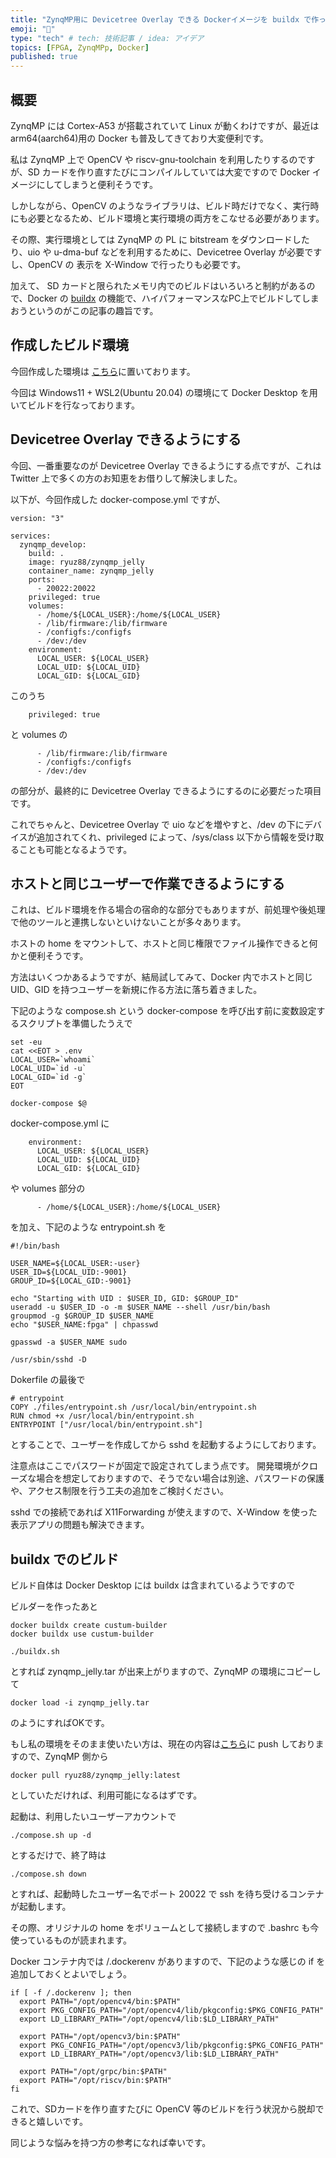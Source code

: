 ```yaml
---
title: "ZynqMP用に Devicetree Overlay できる Dockerイメージを buildx で作ってみる"
emoji: "👏"
type: "tech" # tech: 技術記事 / idea: アイデア
topics: [FPGA, ZynqMPp, Docker]
published: true
---
```


## 概要

ZynqMP には Cortex-A53 が搭載されていて Linux が動くわけですが、最近は arm64(aarch64)用の Docker も普及してきており大変便利です。

私は ZynqMP 上で OpenCV や riscv-gnu-toolchain を利用したりするのですが、SD カードを作り直すたびにコンパイルしていては大変ですので Docker イメージにしてしまうと便利そうです。

しかしながら、OpenCV のようなライブラリは、ビルド時だけでなく、実行時にも必要となるため、ビルド環境と実行環境の両方をこなせる必要があります。

その際、実行環境としては ZynqMP の PL に bitstream をダウンロードしたり、uio や u-dma-buf などを利用するために、Devicetree Overlay が必要ですし、OpenCV の 表示を X-Window で行ったりも必要です。

加えて、 SD カードと限られたメモリ内でのビルドはいろいろと制約があるので、Docker の [buildx](https://matsuand.github.io/docs.docker.jp.onthefly/buildx/working-with-buildx/) の機能で、ハイパフォーマンスなPC上でビルドしてしまおうというのがこの記事の趣旨です。


## 作成したビルド環境

今回作成した環境は [こちら](https://github.com/ryuz/jelly/tree/master/docker/zynqmp_jelly)に置いております。

今回は Windows11 + WSL2(Ubuntu 20.04) の環境にて Docker Desktop を用いてビルドを行なっております。


## Devicetree Overlay できるようにする

今回、一番重要なのが Devicetree Overlay できるようにする点ですが、これは Twitter 上で多くの方のお知恵をお借りして解決しました。

以下が、今回作成した docker-compose.yml ですが、

```
version: "3"

services:
  zynqmp_develop:
    build: .
    image: ryuz88/zynqmp_jelly
    container_name: zynqmp_jelly
    ports:
      - 20022:20022
    privileged: true
    volumes:
      - /home/${LOCAL_USER}:/home/${LOCAL_USER}
      - /lib/firmware:/lib/firmware
      - /configfs:/configfs
      - /dev:/dev
    environment:
      LOCAL_USER: ${LOCAL_USER}
      LOCAL_UID: ${LOCAL_UID}
      LOCAL_GID: ${LOCAL_GID}
```

このうち

```
    privileged: true
```

 と volumes の

```
      - /lib/firmware:/lib/firmware
      - /configfs:/configfs
      - /dev:/dev
```

の部分が、最終的に Devicetree Overlay できるようにするのに必要だった項目です。

これでちゃんと、Devicetree Overlay で uio などを増やすと、/dev の下にデバイスが追加されてくれ、privileged によって、/sys/class 以下から情報を受け取ることも可能となるようです。


## ホストと同じユーザーで作業できるようにする

これは、ビルド環境を作る場合の宿命的な部分でもありますが、前処理や後処理で他のツールと連携しないといけないことが多々あります。

ホストの home をマウントして、ホストと同じ権限でファイル操作できると何かと便利そうです。

方法はいくつかあるようですが、結局試してみて、Docker 内でホストと同じ UID、GID を持つユーザーを新規に作る方法に落ち着きました。

下記のような compose.sh という docker-compose を呼び出す前に変数設定するスクリプトを準備したうえで

```
set -eu
cat <<EOT > .env
LOCAL_USER=`whoami`
LOCAL_UID=`id -u`
LOCAL_GID=`id -g`
EOT

docker-compose $@
```

 docker-compose.yml に

```
    environment:
      LOCAL_USER: ${LOCAL_USER}
      LOCAL_UID: ${LOCAL_UID}
      LOCAL_GID: ${LOCAL_GID}
```

や volumes 部分の

```
      - /home/${LOCAL_USER}:/home/${LOCAL_USER}
```

を加え、下記のような entrypoint.sh を

```
#!/bin/bash

USER_NAME=${LOCAL_USER:-user}
USER_ID=${LOCAL_UID:-9001}
GROUP_ID=${LOCAL_GID:-9001}

echo "Starting with UID : $USER_ID, GID: $GROUP_ID"
useradd -u $USER_ID -o -m $USER_NAME --shell /usr/bin/bash
groupmod -g $GROUP_ID $USER_NAME
echo "$USER_NAME:fpga" | chpasswd

gpasswd -a $USER_NAME sudo

/usr/sbin/sshd -D
```

Dokerfile の最後で

```
# entrypoint
COPY ./files/entrypoint.sh /usr/local/bin/entrypoint.sh
RUN chmod +x /usr/local/bin/entrypoint.sh
ENTRYPOINT ["/usr/local/bin/entrypoint.sh"]
```

とすることで、ユーザーを作成してから sshd を起動するようにしております。

注意点はここでパスワードが固定で設定されてしまう点です。
開発環境がクローズな場合を想定しておりますので、そうでない場合は別途、パスワードの保護や、アクセス制限を行う工夫の追加をご検討ください。

sshd での接続であれば X11Forwarding が使えますので、X-Window を使った表示アプリの問題も解決できます。


## buildx でのビルド

ビルド自体は Docker Desktop には buildx は含まれているようですので

ビルダーを作ったあと

```
docker buildx create custum-builder
docker buildx use custum-builder
```

```
./buildx.sh
```

とすれば zynqmp_jelly.tar が出来上がりますので、ZynqMP の環境にコピーして

```
docker load -i zynqmp_jelly.tar
```

のようにすればOKです。

もし私の環境をそのまま使いたい方は、現在の内容は[こちら](https://hub.docker.com/repository/docker/ryuz88/zynqmp_jelly)に push しておりますので、ZynqMP 側から

```
docker pull ryuz88/zynqmp_jelly:latest
```

としていただければ、利用可能になるはずです。

起動は、利用したいユーザーアカウントで

```
./compose.sh up -d
```

とするだけで、終了時は

```
./compose.sh down
```

とすれば、起動時したユーザー名でポート 20022 で ssh を待ち受けるコンテナが起動します。

その際、オリジナルの home をボリュームとして接続しますので .bashrc も今使っているものが読まれます。

Docker コンテナ内では /.dockerenv がありますので、下記のような感じの if を追加しておくとよいでしょう。

```
if [ -f /.dockerenv ]; then
  export PATH="/opt/opencv4/bin:$PATH"
  export PKG_CONFIG_PATH="/opt/opencv4/lib/pkgconfig:$PKG_CONFIG_PATH"
  export LD_LIBRARY_PATH="/opt/opencv4/lib:$LD_LIBRARY_PATH"

  export PATH="/opt/opencv3/bin:$PATH"
  export PKG_CONFIG_PATH="/opt/opencv3/lib/pkgconfig:$PKG_CONFIG_PATH"
  export LD_LIBRARY_PATH="/opt/opencv3/lib:$LD_LIBRARY_PATH"

  export PATH="/opt/grpc/bin:$PATH"
  export PATH="/opt/riscv/bin:$PATH"
fi
```

これで、SDカードを作り直すたびに OpenCV 等のビルドを行う状況から脱却できると嬉しいです。

同じような悩みを持つ方の参考になれば幸いです。

